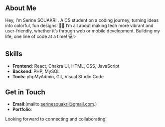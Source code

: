 ## About Me  
Hey, I’m Serine SOUAKRI .
A CS student on a coding journey, turning ideas into colorful, fun designs! 🎨🚀 I’m all about making tech more vibrant and user-friendly, whether it’s through web or mobile development. Building my life, one line of code at a time! 💻✨  

## Skills
- **Frontend**: React, Chakra UI, HTML, CSS, JavaScript  
- **Backend**: PHP, MySQL  
- **Tools**: phpMyAdmin, Git, Visual Studio Code  

## Get in Touch
- **Email**:(mailto:serinesouakri@gmail.com.)  
- **Portfolio**: 

Looking forward to connecting and collaborating!
